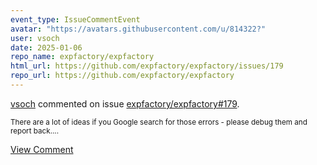 ```yaml
---
event_type: IssueCommentEvent
avatar: "https://avatars.githubusercontent.com/u/814322?"
user: vsoch
date: 2025-01-06
repo_name: expfactory/expfactory
html_url: https://github.com/expfactory/expfactory/issues/179
repo_url: https://github.com/expfactory/expfactory
---
```


<a href='https://github.com/vsoch' target='_blank'>vsoch</a> commented on issue <a href='https://github.com/expfactory/expfactory/issues/179' target='_blank'>expfactory/expfactory#179</a>.

<small>There are a lot of ideas if you Google search for those errors - please debug them and report back....</small>

<a href='https://github.com/expfactory/expfactory/issues/179' target='_blank'>View Comment</a>